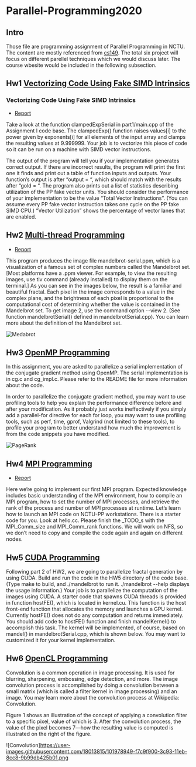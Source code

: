 # Parallel-Programming2020

## Intro
Those file are programming assignment of Parallel Programming in NCTU. The content are mostly referenced from [cs149](http://cs149.stanford.edu/fall20).
The total six project will focus on different parellel techniques which we would discuss later. The course wbesite would be included in the following subsection.



## Hw1 [Vectorizing Code Using Fake SIMD Intrinsics](https://nctu-sslab.github.io/PP-f20/HW1/)

### Vectorizing Code Using Fake SIMD Intrinsics

- [Report](https://hackmd.io/@4Hw858MgTO-qILMEkncvEA/B1wuQQhvD)

Take a look at the function clampedExpSerial in part1/main.cpp of the Assignment I code base. The clampedExp() function raises values[i] to the power given by exponents[i] for all elements of the input array and clamps the resulting values at 9.999999. Your job is to vectorize this piece of code so it can be run on a machine with SIMD vector instructions.

The output of the program will tell you if your implementation generates correct output. If there are incorrect results, the program will print the first one it finds and print out a table of function inputs and outputs. Your function’s output is after “output = “, which should match with the results after “gold = “. The program also prints out a list of statistics describing utilization of the PP fake vector units. You should consider the performance of your implementation to be the value “Total Vector Instructions”. (You can assume every PP fake vector instruction takes one cycle on the PP fake SIMD CPU.) “Vector Utilization” shows the percentage of vector lanes that are enabled.


## Hw2 [Multi-thread Programming](https://nctu-sslab.github.io/PP-f20//HW2/)

- [Report](https://hackmd.io/Ujutg1YrSW2ROCDbvkTz-w)

This program produces the image file mandelbrot-serial.ppm, which is a visualization of a famous set of complex numbers called the Mandelbrot set. [Most platforms have a .ppm viewer. For example, to view the resulting images, use tiv command (already installed) to display them on the terminal.]
As you can see in the images below, the result is a familiar and beautiful fractal. Each pixel in the image corresponds to a value in the complex plane, and the brightness of each pixel is proportional to the computational cost of determining whether the value is contained in the Mandelbrot set. To get image 2, use the command option --view 2. (See function mandelbrotSerial() defined in mandelbrotSerial.cpp). You can learn more about the definition of the Mandelbrot set.

![Medabrot](https://camo.githubusercontent.com/80f2e33b4e20f3f86809c6203402dc6807b389bc/687474703a2f2f67726170686963732e7374616e666f72642e6564752f636f75727365732f6373333438762d31382d77696e7465722f617373745f696d616765732f61737374312f6d616e64656c62726f745f76697a2e6a7067)



## Hw3 [OpenMP Programming](https://nctu-sslab.github.io/PP-f20/HW3/)


In this assignment, you are asked to parallelize a serial implementation of the conjugate gradient method using OpenMP. The serial implementation is in cg.c and cg_impl.c. Please refer to the README file for more information about the code.

In order to parallelize the conjugate gradient method, you may want to use profiling tools to help you explain the performance difference before and after your modification. As it probably just works ineffectively if you simply add a parallel-for directive for each for loop, you may want to use profiling tools, such as perf, time, gprof, Valgrind (not limited to these tools), to profile your program to better understand how much the improvement is from the code snippets you have modified.

![PageRank](https://user-images.githubusercontent.com/18013815/95656789-47c8fa00-0b43-11eb-80f5-56b7a849a831.png)

## Hw4 [MPI Programming](https://nctu-sslab.github.io/PP-f20/HW4/)

- [Report](https://hackmd.io/nv1e8F_SQSS064Oh8mCbSQ)

Here we’re going to implement our first MPI program. Expected knowledge includes basic understanding of the MPI environment, how to compile an MPI program, how to set the number of MPI processes, and retrieve the rank of the process and number of MPI processes at runtime. Let’s learn how to launch an MPI code on NCTU-PP workstations. There is a starter code for you. Look at hello.cc. Please finish the _TODO_s with the MPI_Comm_size and MPI_Comm_rank functions. We will work on NFS, so we don’t need to copy and compile the code again and again on different nodes.



## Hw5 [CUDA Programming](https://nctu-sslab.github.io/PP-f20/HW5/)


Following part 2 of HW2, we are going to parallelize fractal generation by using CUDA.
Build and run the code in the HW5 directory of the code base. (Type make to build, and ./mandelbrot to run it. ./mandelbrot --help displays the usage information.)
Your job is to parallelize the computation of the images using CUDA. A starter code that spawns CUDA threads is provided in function hostFE(), which is located in kernel.cu. This function is the host front-end function that allocates the memory and launches a GPU kernel. Currently hostFE() does not do any computation and returns immediately. You should add code to hostFE() function and finish mandelKernel() to accomplish this task. The kernel will be implemented, of course, based on mandel() in mandelbrotSerial.cpp, which is shown below. You may want to customized it for your kernel implementation.


## Hw6 [OpenCL Programming](https://nctu-sslab.github.io/PP-f20/HW6/)


Convolution is a common operation in image processing. It is used for blurring, sharpening, embossing, edge detection, and more. The image convolution process is accomplished by doing a convolution between a small matrix (which is called a filter kernel in image processing) and an image. You may learn more about the convolution process at Wikipedia: Convolution.

Figure 1 shows an illustration of the concept of applying a convolution filter to a specific pixel, value of which is 3. After the convolution process, the value of the pixel becomes 7—how the resulting value is computed is illustrated on the right of the figure.

![Convolution]https://user-images.githubusercontent.com/18013815/101978949-f7c9f900-3c93-11eb-8cc8-9b99db425b01.png
